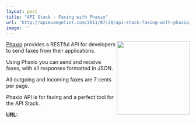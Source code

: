 ```yaml
---
layout: post
title: "API Stack - Faxing with Phaxio"
url: 'http://apievangelist.com/2011/07/20/api-stack-faxing-with-phaxio/'
image: ''
---
```


[<img class="c1" src="http://kinlane-productions.s3.amazonaws.com/api-evangelist/phaxio-logo-2.png" alt="" width="200" align="right" />][1][Phaxio][1] provides a RESTful API for developers to send faxes from their applications.

Using Phaxio you can send and receive faxes, with all responses formatted in JSON.

All outgoing and incoming faxes are 7 cents per page.

Phaxio API is for faxing and a perfect tool for the API Stack.

**URL:** 

   [1]: http://www.phaxio.com/
